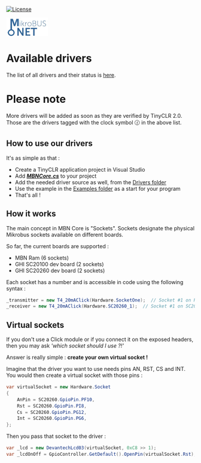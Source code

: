 [![License](https://img.shields.io/badge/License-Apache%202.0-blue.svg)](https://opensource.org/licenses/Apache-2.0) 

![MBN logo](logonarrow.jpg)

# **Available drivers**

The list of all drivers and their status is [here](https://github.com/MikroBusNet/MBN-TinyCLR/blob/master/DriversStatus.md).

# **Please note**

More drivers will be added as soon as they are verified by TinyCLR 2.0. Those are the drivers tagged with the clock symbol :clock130: in the above list.

## **How to use our drivers**

It's as simple as that :

* Create a TinyCLR application project in Visual Studio
* Add [**_MBNCore.cs_**](https://github.com/MikroBusNet/MBN-TinyCLR/tree/master/MBNCore) to your project
* Add the needed driver source as well, from the [Drivers folder](https://github.com/MikroBusNet/MBN-TinyCLR/tree/master/Drivers)
* Use the example in the [Examples folder](https://github.com/MikroBusNet/MBN-TinyCLR/tree/master/Examples) as a start for your program
* That's all !

## **How it works**

The main concept in MBN Core is "Sockets".
Sockets designate the physical Mikrobus sockets available on different boards.

So far, the current boards are supported :

* MBN Ram (6 sockets)
* GHI SC20100 dev board (2 sockets)
* GHI SC20260 dev board (2 sockets)
  
Each socket has a number and is accessible in code using the following syntax :

```csharp
_transmitter = new T4_20mAClick(Hardware.SocketOne);  // Socket #1 on Ram board
_receiver = new T4_20mAClick(Hardware.SC20260_1);  // Socket #1 on SC20260D board
```

## **Virtual sockets**

If you don't use a Click module or if you connect it on the exposed headers, then you may ask _'which socket should I use ?!'_

Answer is really simple : **create your own virtual socket !**

Imagine that the driver you want to use needs pins AN, RST, CS and INT. You would then create a virtual socket with those pins :

```csharp
var virtualSocket = new Hardware.Socket
{
    AnPin = SC20260.GpioPin.PF10,
    Rst = SC20260.GpioPin.PI8,
    Cs = SC20260.GpioPin.PG12,
    Int = SC20260.GpioPin.PG6,
};
```

Then you pass that socket to the driver :

```csharp
var _lcd = new DevantechLcd03(virtualSocket, 0xC8 >> 1);
var _lcdOnOff = GpioController.GetDefault().OpenPin(virtualSocket.Rst);
```
